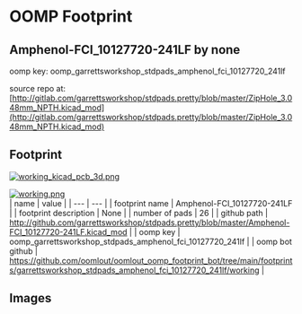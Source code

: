 # OOMP Footprint  
## Amphenol-FCI_10127720-241LF  by none  
  
oomp key: oomp_garrettsworkshop_stdpads_amphenol_fci_10127720_241lf  
  
source repo at: [http://gitlab.com/garrettsworkshop/stdpads.pretty/blob/master/ZipHole_3.048mm_NPTH.kicad_mod](http://gitlab.com/garrettsworkshop/stdpads.pretty/blob/master/ZipHole_3.048mm_NPTH.kicad_mod)  
## Footprint  
  
[![working_kicad_pcb_3d.png](working_kicad_pcb_3d_600.png)](working_kicad_pcb_3d.png)  
  
[![working.png](working_600.png)](working.png)  
| name | value | 
| --- | --- | 
| footprint name | Amphenol-FCI_10127720-241LF | 
| footprint description | None | 
| number of pads | 26 | 
| github path | http://github.com/garrettsworkshop/stdpads.pretty/blob/master/Amphenol-FCI_10127720-241LF.kicad_mod | 
| oomp key | oomp_garrettsworkshop_stdpads_amphenol_fci_10127720_241lf | 
| oomp bot github | https://github.com/oomlout/oomlout_oomp_footprint_bot/tree/main/footprints/garrettsworkshop_stdpads_amphenol_fci_10127720_241lf/working | 
## Images  
